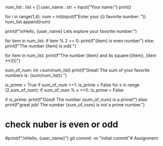 num_list : list = []
user_name : str = input("Your name:")
print()

for i in range(1,4):
    num = int(input(f"Enter your {i} favorite number: "))
    num_list.append(num)
   
print(f"\nHello, {user_name} Lets explore your favorite number:")

for item in num_list:
    if item % 2 == 0:
        print(f"{item} is even number")
    else:
        print(f"The number {item} is odd ")

for item in num_list:
    print(f"The number {item} and its square:({item}, {item **2})")

sum_of_num: int =sum(num_list)
print(f"Great! The sum of your favorite numbers is: {sum(num_list)} ")    

is_prime = True
if sum_of_num <=1:
    is_prime = False
for x in range (2,sum_of_num):
    if sum_of_num % x ==0:
        is_prime = False

if is_prime:
    print(f"Good! The number {sum_of_num} is a prime!")
else:
    print(f"great job! The number {sum_of_num} is not a prime number.")
# check nuber is even or odd
#print(f"/nHello, {user_name}") git commit -m "initial commit"# Assignment
